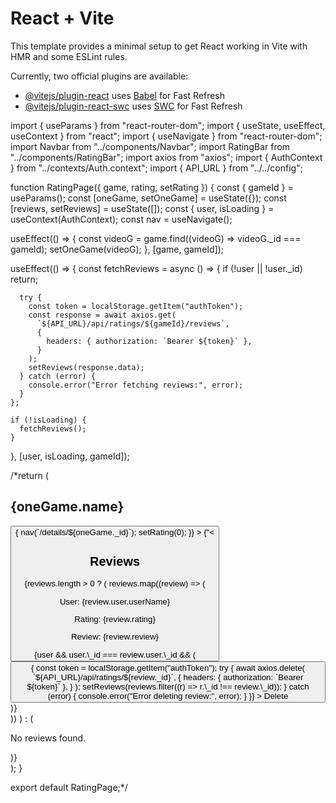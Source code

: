 # React + Vite

This template provides a minimal setup to get React working in Vite with HMR and some ESLint rules.

Currently, two official plugins are available:

- [@vitejs/plugin-react](https://github.com/vitejs/vite-plugin-react/blob/main/packages/plugin-react/README.md) uses [Babel](https://babeljs.io/) for Fast Refresh
- [@vitejs/plugin-react-swc](https://github.com/vitejs/vite-plugin-react-swc) uses [SWC](https://swc.rs/) for Fast Refresh

import { useParams } from "react-router-dom";
import { useState, useEffect, useContext } from "react";
import { useNavigate } from "react-router-dom";
import Navbar from "../components/Navbar";
import RatingBar from "../components/RatingBar";
import axios from "axios";
import { AuthContext } from "../contexts/Auth.context";
import { API_URL } from "../../config";

function RatingPage({ game, rating, setRating }) {
const { gameId } = useParams();
const [oneGame, setOneGame] = useState({});
const [reviews, setReviews] = useState([]);
const { user, isLoading } = useContext(AuthContext);
const nav = useNavigate();

useEffect(() => {
const videoG = game.find((videoG) => videoG.\_id === gameId);
setOneGame(videoG);
}, [game, gameId]);

useEffect(() => {
const fetchReviews = async () => {
if (!user || !user.\_id) return;

      try {
        const token = localStorage.getItem("authToken");
        const response = await axios.get(
          `${API_URL}/api/ratings/${gameId}/reviews`,
          {
            headers: { authorization: `Bearer ${token}` },
          }
        );
        setReviews(response.data);
      } catch (error) {
        console.error("Error fetching reviews:", error);
      }
    };

    if (!isLoading) {
      fetchReviews();
    }

}, [user, isLoading, gameId]);

/\*return (
<div className="container">
<Navbar />
<div className="pageContainer">
<div className="infoContainer">
<h2>{oneGame.name}</h2>
</div>
<RatingBar rating={rating} setRating={setRating} gameId={gameId} />
<button
className="backButton"
onClick={() => {
nav(`/details/${oneGame._id}`);
setRating(0);
}} >
{"<<back"}
</button>
<h2>Reviews</h2>
{reviews.length > 0 ? (
reviews.map((review) => (
<div key={review._id}>
<p>User: {review.user.userName}</p>
<p>Rating: {review.rating}</p>
<p>Review: {review.review}</p>
{user && user.\_id === review.user.\_id && (
<button
onClick={async () => {
const token = localStorage.getItem("authToken");
try {
await axios.delete(
`${API_URL}/api/ratings/${review._id}`,
{
headers: { authorization: `Bearer ${token}` },
}
);
setReviews(reviews.filter((r) => r.\_id !== review.\_id));
} catch (error) {
console.error("Error deleting review:", error);
}
}} >
Delete
</button>
)}
</div>
))
) : (
<p>No reviews found.</p>
)}
</div>
</div>
);
}

export default RatingPage;\*/
